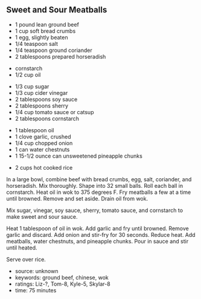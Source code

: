 Sweet and Sour Meatballs
------------------------

- 1 pound lean ground beef
- 1 cup soft bread crumbs
- 1 egg, slightly beaten
- 1/4 teaspoon salt
- 1/4 teaspoon ground coriander
- 2 tablespoons prepared horseradish
<!-- -->
- cornstarch
- 1/2 cup oil
<!-- -->
- 1/3 cup sugar
- 1/3 cup cider vinegar
- 2 tablespoons soy sauce
- 2 tablespoons sherry
- 1/4 cup tomato sauce or catsup
- 2 tablespoons cornstarch
<!-- -->
- 1 tablespoon oil
- 1 clove garlic, crushed
- 1/4 cup chopped onion
- 1 can water chestnuts
- 1 15-1/2 ounce can unsweetened pineapple chunks
<!-- -->
- 2 cups hot cooked rice

In a large bowl, combine beef with bread crumbs, egg, salt, coriander,
and horseradish.  Mix thoroughly.  Shape into 32 small balls.  Roll
each ball in cornstarch.  Heat oil in wok to 375 degrees F.  Fry
meatballs a few at a time until browned.  Remove and set aside.  Drain
oil from wok.

Mix sugar, vinegar, soy sauce, sherry, tomato sauce, and cornstarch to
make sweet and sour sauce.

Heat 1 tablespoon of oil in wok.  Add garlic and fry until browned.
Remove garlic and discard.  Add onion and stir-fry for 30 seconds.
Reduce heat.  Add meatballs, water chestnuts, and pineapple chunks.
Pour in sauce and stir until heated.

Serve over rice.

- source: unknown
- keywords: ground beef, chinese, wok
- ratings: Liz-?, Tom-8, Kyle-5, Skylar-8
- time: 75 minutes
